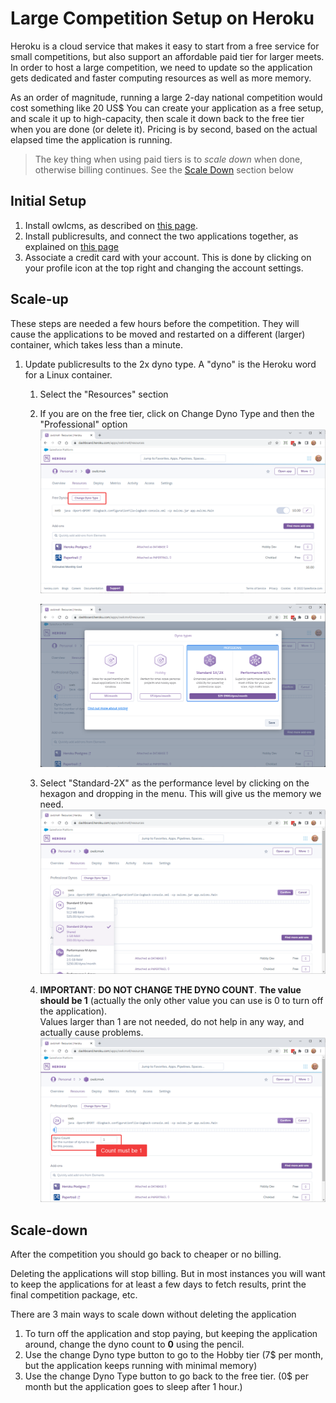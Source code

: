 # Large Competition Setup on Heroku

Heroku is a cloud service that makes it easy to start from a free service for small competitions, but also support an affordable paid tier for larger meets.  In order to host a large competition, we need to update so the application gets dedicated and faster computing resources as well as more memory. 

As an order of magnitude, running a large 2-day national competition would cost something like 20 US$  You can create your application as a free setup, and scale it up to high-capacity, then scale it down back to the free tier when you are done (or delete it).  Pricing is by second, based on the actual elapsed time the application is running.

> The key thing when using paid tiers is to *scale down* when done, otherwise billing continues. See the [Scale Down](#scale-down) section below

## Initial Setup

1. Install owlcms, as described on [this page](Heroku).
2. Install publicresults, and connect the two applications together, as explained on [this page](Remote)
3. Associate a credit card with your account.  This is done by clicking on your profile icon at the top right and changing the account settings.

## Scale-up

These steps are needed a few hours before the competition.  They will cause the applications to be moved and restarted on a different (larger) container, which takes less than a minute.

1. Update publicresults to the 2x dyno type. A "dyno" is the Heroku word for a Linux container.

   1. Select the "Resources" section
   
   2. If you are on the free tier, click on Change Dyno Type and then the "Professional" option
      ![10](img/Heroku/10.png)
   
      ![20](img/Heroku/20.png)
   
   3. Select "Standard-2X" as the performance level by clicking on the hexagon and dropping in the menu.  This will give us the memory we need.
     ![2x](img\Heroku\30.png)
   
   4. **IMPORTANT**: **DO NOT CHANGE THE DYNO COUNT**.  **The value should be 1** (actually the only other value you can use is 0 to turn off the application).  
     Values larger than 1 are not needed, do not help in any way, and actually cause problems.
     ![dynocount](img\Heroku\35.png)
   

## Scale-down

After the competition you should go back to cheaper or no billing.

Deleting the applications will stop billing.  But in most instances you will want to keep the applications for at least a few days to fetch results, print the final competition package, etc.

There are 3 main ways to scale down without deleting the application

1. To turn off the application and stop paying, but keeping the application around, change the dyno count to **0** using the pencil.
2. Use the change Dyno type button to go to the Hobby tier (7$ per month, but the application keeps running with minimal memory)
3. Use the change Dyno Type button to go back to the free tier.  (0$ per month but the application goes to sleep after 1 hour.)
